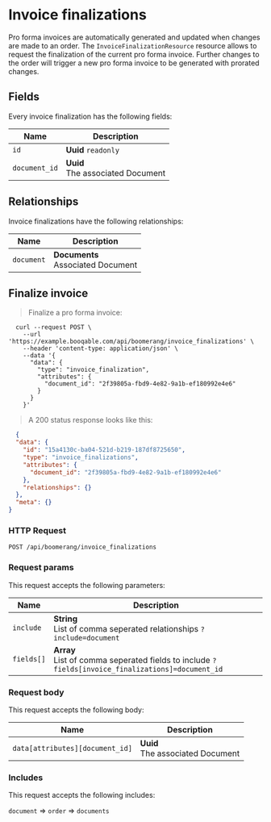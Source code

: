 # Invoice finalizations

Pro forma invoices are automatically generated and updated when changes
are made to an order. The `InvoiceFinalizationResource` resource allows
to request the finalization of the current pro forma invoice.
Further changes to the order will trigger a new pro forma invoice to be
generated with prorated changes.

## Fields
Every invoice finalization has the following fields:

Name | Description
-- | --
`id` | **Uuid** `readonly`<br>
`document_id` | **Uuid** <br>The associated Document


## Relationships
Invoice finalizations have the following relationships:

Name | Description
-- | --
`document` | **Documents**<br>Associated Document


## Finalize invoice



> Finalize a pro forma invoice:

```shell
  curl --request POST \
    --url 'https://example.booqable.com/api/boomerang/invoice_finalizations' \
    --header 'content-type: application/json' \
    --data '{
      "data": {
        "type": "invoice_finalization",
        "attributes": {
          "document_id": "2f39805a-fbd9-4e82-9a1b-ef180992e4e6"
        }
      }
    }'
```

> A 200 status response looks like this:

```json
  {
  "data": {
    "id": "15a4130c-ba04-521d-b219-187df8725650",
    "type": "invoice_finalizations",
    "attributes": {
      "document_id": "2f39805a-fbd9-4e82-9a1b-ef180992e4e6"
    },
    "relationships": {}
  },
  "meta": {}
}
```

### HTTP Request

`POST /api/boomerang/invoice_finalizations`

### Request params

This request accepts the following parameters:

Name | Description
-- | --
`include` | **String** <br>List of comma seperated relationships `?include=document`
`fields[]` | **Array** <br>List of comma seperated fields to include `?fields[invoice_finalizations]=document_id`


### Request body

This request accepts the following body:

Name | Description
-- | --
`data[attributes][document_id]` | **Uuid** <br>The associated Document


### Includes

This request accepts the following includes:

`document` => 
`order` => 
`documents`









